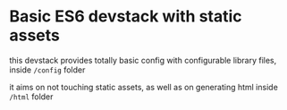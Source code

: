 # Basic ES6 devstack with static assets

this devstack provides totally basic config with configurable library files, inside `/config` folder

it aims on not touching static assets, as well as on generating html inside `/html` folder

